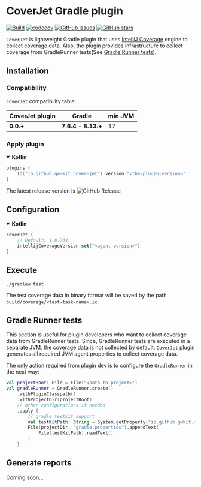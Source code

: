 # CoverJet Gradle plugin

[![Build](https://github.com/gw-kit/cover-jet-plugin/actions/workflows/build.yaml/badge.svg?branch=main)](https://github.com/gw-kit/cover-jet-plugin/actions/workflows/build.yaml)
[![codecov](https://codecov.io/gh/gw-kit/cover-jet-plugin/graph/badge.svg?token=mVBIf2xll9)](https://codecov.io/gh/gw-kit/cover-jet-plugin)
[![GitHub issues](https://img.shields.io/github/issues/gw-kit/cover-jet-plugin)](https://github.com/gw-kit/cover-jet-plugin/issues)
[![GitHub stars](https://img.shields.io/github/stars/gw-kit/cover-jet-plugin?style=flat-square)](https://github.com/gw-kit/cover-jet-plugin/stargazers)

`CoverJet` is lightweight Gradle plugin that uses [IntelliJ Coverage](https://github.com/JetBrains/intellij-coverage) engine to collect coverage data.
Also, the plugin provides infrastructure to collect coverage from GradleRunner tests(See [Gradle Runner tests](#gradle-runner-tests)).

## Installation

### Compatibility

`CoverJet` compatibility table:

| CoverJet plugin | Gradle                 | min JVM |
|-----------------|------------------------|---------|
| **0.0.+**       | **7.6.4** - **8.13.+** | 17      |    


### Apply plugin

<details open>

<summary><b>Kotlin</b></summary>

```kotlin
plugins {
    id("io.github.gw-kit.cover-jet") version "<the-plugin-version>"
}
```

The latest release version is ![GitHub Release](https://img.shields.io/github/v/release/gw-kit/cover-jet-plugin)

</details>


## Configuration

<details open>
<summary><b>Kotlin</b></summary>

```kotlin
coverJet {
    // Default: 1.0.744
    intellijCoverageVersion.set("<agent-version>")
}

```

</details>

## Execute

```shell
./gradlew test 
```

The test coverage data in binary format will be saved by the path `build/coverage/<test-task-name>.ic`.


## Gradle Runner tests

This section is useful for plugin developers who want to collect coverage data from GradleRunner tests.
Since, GradleRunner tests are executed in a separate JVM, the coverage data is not collected by default.
`CoverJet` plugin generates all required JVM agent properties to collect coverage data.

The only action required from plugin dev is to configure the `GradleRunner` in the next way:

```kotlin
val projectRoot: File = File("<path-to-project>")
val gradleRunner = GradleRunner.create()
    .withPluginClasspath()
    .withProjectDir(projectRoot)
    // other configurations if needed
    .apply {
        // gradle testkit support
        val testKitPath: String = System.getProperty("io.github.gwkit.coverjet.test-kit")
        File(projectDir, "gradle.properties").appendText(
            File(testKitPath).readText()
        )
    }
```

## Generate reports

Coming soon...
